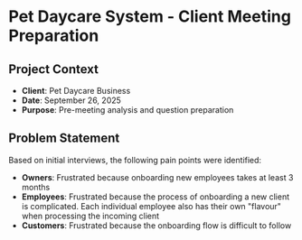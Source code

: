 # Pet Daycare System - Client Meeting Preparation

## Project Context
- **Client**: Pet Daycare Business
- **Date**: September 26, 2025
- **Purpose**: Pre-meeting analysis and question preparation

## Problem Statement
Based on initial interviews, the following pain points were identified:

- **Owners**: Frustrated because onboarding new employees takes at least 3 months
- **Employees**: Frustrated because the process of onboarding a new client is complicated. Each individual employee also has their own "flavour" when processing the incoming client
- **Customers**: Frustrated because the onboarding flow is difficult to follow